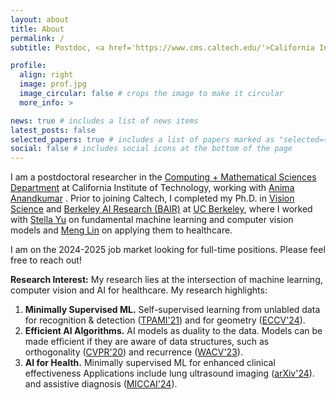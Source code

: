 ```yaml
---
layout: about
title: About
permalink: /
subtitle: Postdoc, <a href='https://www.cms.caltech.edu/'>California Institute of Technology</a> | peterw at caltech dot edu

profile:
  align: right
  image: prof.jpg
  image_circular: false # crops the image to make it circular
  more_info: >

news: true # includes a list of news items
latest_posts: false
selected_papers: true # includes a list of papers marked as "selected={true}"
social: false # includes social icons at the bottom of the page
---
```



I am a postdoctoral researcher in the [Computing + Mathematical Sciences Department](https://cms.caltech.edu/) at California Institute of Technology, working with [Anima Anandkumar](http://tensorlab.cms.caltech.edu/users/anima/) . Prior to joining Caltech, I completed my Ph.D. in [Vision Science](https://vision.berkeley.edu/) and [Berkeley AI Research (BAIR)](https://bair.berkeley.edu/) at [UC Berkeley](https://www.berkeley.edu/), where I worked with [Stella Yu](https://web.eecs.umich.edu/~stellayu/) on fundamental machine learning and computer vision models and [Meng Lin](https://optometry.berkeley.edu/people/meng-lin/) on applying them to healthcare.

I am on the 2024-2025 job market looking for full-time positions. Please feel free to reach out!


**Research Interest:** My research lies at the intersection of machine learning, computer vision and AI for healthcare. My research highlights:
1. **Minimally Supervised ML.** Self-supervised learning from unlabled data for recognition & detection ([TPAMI'21](https://pwang.pw/spn.html)) and for geometry ([ECCV'24](https://pwang.pw/trajSSL)).
2. **Efficient AI Algorithms.** AI models as duality to the data. Models can be made efficient if they are aware of data structures, such as orthogonality ([CVPR'20](https://pwang.pw/ocnn.html)) and recurrence ([WACV'23](https://pwang.pw/rpg.html)).
3. **AI for Health.** Minimally supervised ML for enhanced clinical effectiveness Applications include lung ultrasound imaging ([arXiv'24](https://pwang.pw/lungNO/)). and assistive diagnosis ([MICCAI'24](https://danielchyeh.github.io/MDPipe/)).
